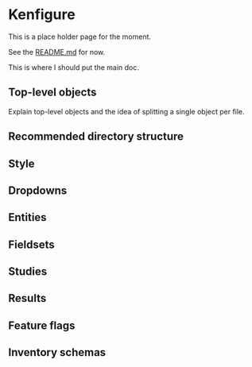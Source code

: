 # Kenfigure
This is a place holder page for the moment.

See the [README.md](https://github.com/kennovation1/kenfigure/blob/main/README.md) for now.

This is where I should put the main doc.

## Top-level objects
Explain top-level objects and the idea of splitting a single object per file.

## Recommended directory structure

## Style

## Dropdowns

## Entities

## Fieldsets

## Studies

## Results

## Feature flags

## Inventory schemas